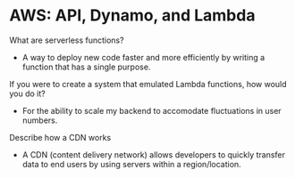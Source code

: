 # AWS: API, Dynamo, and Lambda

What are serverless functions?

- A way to deploy new code faster and more efficiently by writing a function that has a single purpose. 

If you were to create a system that emulated Lambda functions, how would you do it?

- For the ability to scale my backend to accomodate fluctuations in user numbers.

Describe how a CDN works

- A CDN (content delivery network) allows developers to quickly transfer data to end users by using servers within a region/location.


